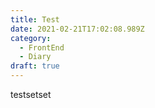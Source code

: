 ```yaml
---
title: Test
date: 2021-02-21T17:02:08.989Z
category:
  - FrontEnd
  - Diary
draft: true
---
```

testsetset